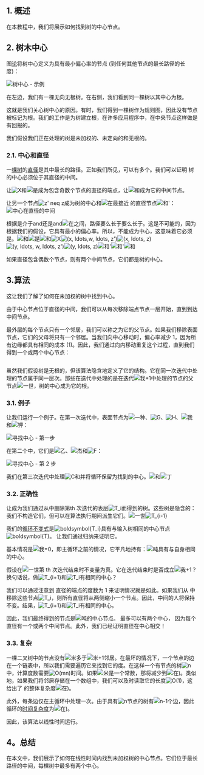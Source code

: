 ## 1. 概述

在本教程中，我们将展示如何找到树的中心节点。

## 2. 树木中心

图[论](https://www.baeldung.com/cs/graph-theory-intro)将树中心定义为具有最小偏心率的节点 (到任何其他节点的最长路径的长度)：

![树中心 - 示例](https://www.baeldung.com/wp-content/uploads/sites/4/2023/01/tree-centers-examples.jpg)

在左边，我们有一棵无向无根树。在右侧，我们看到同一棵树以其中心为根。

这就是我们关心树中心的原因。有时，我们得到一棵树作为规则图，因此没有节点被标记为根。我们的工作是为树建立根，在许多应用程序中，在中央节点这样做是有回报的。

我们假设我们正在处理的树是未加权的、未定向的和无根的。

### 2.1. 中心和直径

一[棵树](https://www.baeldung.com/cs/tree-vs-graph-data-structure)的[直径](https://www.baeldung.com/cs/graphs-network-diameter)是其中最长的路径。正如我们所见，可以有多个。我们可以证明 树的中心必须位于其直径的中间。

让![X](https://www.baeldung.com/wp-content/ql-cache/quicklatex.com-7e5fbfa0bbbd9f3051cd156a0f1b5e31_l3.svg)和![是](https://www.baeldung.com/wp-content/ql-cache/quicklatex.com-38461fc041e953482219abf5d4cce1cb_l3.svg)成为包含奇数个节点的直径的端点，让![和](https://www.baeldung.com/wp-content/ql-cache/quicklatex.com-ec5583fa081a1e03212c151e3c222412_l3.svg)成为它的中间节点。

让另一个节点![z' neq z](https://www.baeldung.com/wp-content/ql-cache/quicklatex.com-13f0464aa72a68a6b9cdc8faa1f0feb1_l3.svg)成为树的中心和![在](https://www.baeldung.com/wp-content/ql-cache/quicklatex.com-d4b432605ef5750fdc8e364f5bc8beea_l3.svg)最接近 的直径节点![和'](https://www.baeldung.com/wp-content/ql-cache/quicklatex.com-974ebfc5c49129e0a162662880b404b5_l3.svg)：![中心在直径的中间](https://www.baeldung.com/wp-content/uploads/sites/4/2023/01/centers-and-diameters.jpg)

根据是介于and还是and![在](https://www.baeldung.com/wp-content/ql-cache/quicklatex.com-d4b432605ef5750fdc8e364f5bc8beea_l3.svg)之间，路径要么长于要么长于。这是不可能的，因为根据我们的假设，它具有最小的偏心率。所以，不能成为中心，这意味着它必须是。![和](https://www.baeldung.com/wp-content/ql-cache/quicklatex.com-ec5583fa081a1e03212c151e3c222412_l3.svg)![是](https://www.baeldung.com/wp-content/ql-cache/quicklatex.com-38461fc041e953482219abf5d4cce1cb_l3.svg)![和](https://www.baeldung.com/wp-content/ql-cache/quicklatex.com-ec5583fa081a1e03212c151e3c222412_l3.svg)![X](https://www.baeldung.com/wp-content/ql-cache/quicklatex.com-7e5fbfa0bbbd9f3051cd156a0f1b5e31_l3.svg)![(x, ldots,w, ldots, z')](https://www.baeldung.com/wp-content/ql-cache/quicklatex.com-92e15a7f2f387266fe149c9420a40ce8_l3.svg)![(x, ldots, z)](https://www.baeldung.com/wp-content/ql-cache/quicklatex.com-9307a592c5453ec869e549f347552106_l3.svg)![(y, ldots, w, ldots, z')](https://www.baeldung.com/wp-content/ql-cache/quicklatex.com-7e2fc69bc468f017f4f0da63aab355cf_l3.svg)![(y, ldots, z)](https://www.baeldung.com/wp-content/ql-cache/quicklatex.com-322b28d89cb89dcfd9bfa34e1b0a1f61_l3.svg)![和'](https://www.baeldung.com/wp-content/ql-cache/quicklatex.com-974ebfc5c49129e0a162662880b404b5_l3.svg)![和'](https://www.baeldung.com/wp-content/ql-cache/quicklatex.com-974ebfc5c49129e0a162662880b404b5_l3.svg)![和](https://www.baeldung.com/wp-content/ql-cache/quicklatex.com-ec5583fa081a1e03212c151e3c222412_l3.svg)

如果直径包含偶数个节点，则有两个中间节点，它们都是树的中心。

## 3.算法

这让我们了解了如何在未加权的树中找到中心。

由于中心节点位于直径的中间，我们可以从每次移除端点节点一层开始，直到到达中间节点。 

最外层的每个节点只有一个邻居，我们可以称之为它的父节点。如果我们移除表面节点，它们的父母将只有一个邻居。当我们向中心移动时，偏心率减少 1，因为所有边缘都具有相同的成本 (1)。因此，我们通过向内移动重复这个过程，直到我们得到一个或两个中心节点：

```

```

虽然我们假设树是无根的，但该算法隐含地定义了它的结构。它在同一次迭代中处理的节点属于同一层次。那些在迭代中处理的是在迭代![我+1](https://www.baeldung.com/wp-content/ql-cache/quicklatex.com-a258e12925a4dc6cf06bc5ebeecab610_l3.svg)中处理的节点的父节点![一世](https://www.baeldung.com/wp-content/ql-cache/quicklatex.com-31318c5dcb226c69e0818e5f7d2422b5_l3.svg)，树的中心成为它的根。

### 3.1. 例子

让我们运行一个例子。在第一次迭代中，表面节点为![一种](https://www.baeldung.com/wp-content/ql-cache/quicklatex.com-816b613a4f79d4bf9cb51396a9654120_l3.svg)、![G](https://www.baeldung.com/wp-content/ql-cache/quicklatex.com-1e40206e25474f738eeb7ca968031abf_l3.svg)、![H](https://www.baeldung.com/wp-content/ql-cache/quicklatex.com-a7cedbc00aa5531f310166df85e3a9bb_l3.svg)、![我](https://www.baeldung.com/wp-content/ql-cache/quicklatex.com-14b16a74c9ddcc6f9be3e94b9c8d8f08_l3.svg)和![钾](https://www.baeldung.com/wp-content/ql-cache/quicklatex.com-7fb8d8d37cb2b48aee9e97aee7728d8f_l3.svg)：

![寻找中心 - 第一步](https://www.baeldung.com/wp-content/uploads/sites/4/2023/01/finding-the-center-iteration-1.jpg)

在第二个中，它们是![乙](https://www.baeldung.com/wp-content/ql-cache/quicklatex.com-c74288aabc0e2ca280d25d92bf1a1ec2_l3.svg)、![杰](https://www.baeldung.com/wp-content/ql-cache/quicklatex.com-e16bbea648ba52477baba822f6831dd6_l3.svg)和![F](https://www.baeldung.com/wp-content/ql-cache/quicklatex.com-88df03c55e081c7cd9da4e7d74ba7265_l3.svg)：

![寻找中心 - 第 2 步](https://www.baeldung.com/wp-content/uploads/sites/4/2023/01/finding-the-center-iteration-2.jpg)

我们在第三次迭代中处理![C](https://www.baeldung.com/wp-content/ql-cache/quicklatex.com-ed12970f60569db1dfd9f13289854a0d_l3.svg)和并将循环保留为找到的中心。![和](https://www.baeldung.com/wp-content/ql-cache/quicklatex.com-638a7387bd72763290cc777a9b509c38_l3.svg)![丁](https://www.baeldung.com/wp-content/ql-cache/quicklatex.com-c10ec9debc8ec5dce4c3c5887557202d_l3.svg)

### 3.2. 正确性

让成为我们通过从中删除第th 次迭代的表层![T_i](https://www.baeldung.com/wp-content/ql-cache/quicklatex.com-89c94c96c1c8b4711e55cdd535154a8a_l3.svg)而得到的树。这些树是隐含的：我们不构造它们，但可以在算法执行期间派生它们。![一世](https://www.baeldung.com/wp-content/ql-cache/quicklatex.com-31318c5dcb226c69e0818e5f7d2422b5_l3.svg)![T_{i-1}](https://www.baeldung.com/wp-content/ql-cache/quicklatex.com-029f2229773d397ab2331e1c791df904_l3.svg)

我们的[循环不变式](https://www.baeldung.com/cs/loop-invariant)是![boldsymbol{T_i}](https://www.baeldung.com/wp-content/ql-cache/quicklatex.com-a6d794b4db2b3879e7f7251a686c8fac_l3.svg)具有与输入树相同的中心节点![boldsymbol{T}](https://www.baeldung.com/wp-content/ql-cache/quicklatex.com-fbcae03f402c2c0940ea864259c08718_l3.svg)。 让我们通过归纳来证明它。

基本情况是![我=0](https://www.baeldung.com/wp-content/ql-cache/quicklatex.com-bfb8922482b41b1956da49dbd28c6598_l3.svg)，即主循环之前的情况，它平凡地持有：![吨](https://www.baeldung.com/wp-content/ql-cache/quicklatex.com-7e093fd43ad2c244140c11afe4d4bdff_l3.svg)具有与自身相同的中心。

假设在![一世](https://www.baeldung.com/wp-content/ql-cache/quicklatex.com-31318c5dcb226c69e0818e5f7d2422b5_l3.svg)第 th 次迭代结束时不变量为真。它在迭代结束时是否成立![我+1](https://www.baeldung.com/wp-content/ql-cache/quicklatex.com-a258e12925a4dc6cf06bc5ebeecab610_l3.svg)？换句话说，做![T_{i+1}](https://www.baeldung.com/wp-content/ql-cache/quicklatex.com-36971b6bf8fa3d6d9f18d0e2d61f6084_l3.svg)和![T_i](https://www.baeldung.com/wp-content/ql-cache/quicklatex.com-89c94c96c1c8b4711e55cdd535154a8a_l3.svg)有相同的中心？

我们可以通过注意到 直径的端点的度数为 1 来证明情况就是如此。如果我们从 中移除这些节点![T_i](https://www.baeldung.com/wp-content/ql-cache/quicklatex.com-89c94c96c1c8b4711e55cdd535154a8a_l3.svg)，则所有直径将从两侧缩小一个节点。因此，中间的人将保持不变。结果，![T_{i+1}](https://www.baeldung.com/wp-content/ql-cache/quicklatex.com-36971b6bf8fa3d6d9f18d0e2d61f6084_l3.svg)和![T_i](https://www.baeldung.com/wp-content/ql-cache/quicklatex.com-89c94c96c1c8b4711e55cdd535154a8a_l3.svg)有相同的中心。

因此，我们最终得到的节点是![吨](https://www.baeldung.com/wp-content/ql-cache/quicklatex.com-7e093fd43ad2c244140c11afe4d4bdff_l3.svg)的中心节点。 最多可以有两个中心， 因为每个直径有一个或两个中间节点。此外，我们已经证明直径在中心相交！

### 3.3. 复杂

一棵二叉树中的节点没有![米](https://www.baeldung.com/wp-content/ql-cache/quicklatex.com-fdc40b8ad1cdad0aab9d632215459d28_l3.svg)多于![米+1](https://www.baeldung.com/wp-content/ql-cache/quicklatex.com-4d65d9decc1dd2b86179f10a4ac72ac2_l3.svg)邻居。在最坏的情况下，一个节点的边在一个链表中，所以我们需要遍历它来找到它的度。在这样一个有节点的树![n](https://www.baeldung.com/wp-content/ql-cache/quicklatex.com-ec4217f4fa5fcd92a9edceba0e708cf7_l3.svg)中，计算度数需要![O(mn)](https://www.baeldung.com/wp-content/ql-cache/quicklatex.com-d70b96244e67f4a77ce23659633009c3_l3.svg)时间。如果![米](https://www.baeldung.com/wp-content/ql-cache/quicklatex.com-fdc40b8ad1cdad0aab9d632215459d28_l3.svg)是一个常数，那将减少到![在)](https://www.baeldung.com/wp-content/ql-cache/quicklatex.com-f8d599809b2f7987726c648086c1981d_l3.svg)。类似地，如果我们将邻居存储在一个数组中，我们可以及时读取它的长度![O(1)](https://www.baeldung.com/wp-content/ql-cache/quicklatex.com-66c97a4dfb9f2e2983629033366d7018_l3.svg)，这给出了 的整体复杂度![在)](https://www.baeldung.com/wp-content/ql-cache/quicklatex.com-f8d599809b2f7987726c648086c1981d_l3.svg)。

此外，每条边仅在主循环中处理一次。由于具有![n](https://www.baeldung.com/wp-content/ql-cache/quicklatex.com-ec4217f4fa5fcd92a9edceba0e708cf7_l3.svg)节点的树有![n-1个](https://www.baeldung.com/wp-content/ql-cache/quicklatex.com-3fd905b384548c9de7011828b88081d5_l3.svg)边，因此循环的[时间复杂度](https://www.baeldung.com/cs/time-vs-space-complexity)为![在)](https://www.baeldung.com/wp-content/ql-cache/quicklatex.com-f8d599809b2f7987726c648086c1981d_l3.svg)。

因此，该算法以线性时间运行。

## 4。总结

在本文中，我们展示了如何在线性时间内找到未加权树的中心节点。它们位于最长路径的中间，每棵树中最多有两个中心。